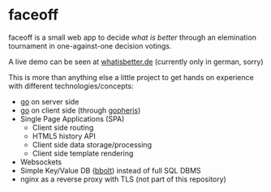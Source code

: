 # faceoff

faceoff is a small web app to decide *what is better* through an elemination tournament in one-against-one decision votings.

A live demo can be seen at [whatisbetter.de](https://whatisbetter.de) (currently only in german, sorry)

This is more than anything else a little project to get hands on experience with different technologies/concepts:
* [go](https://golang.org/) on server side
* [go](https://golang.org/) on client side (through [gopherjs](https://github.com/gopherjs/gopherjs))
* Single Page Applications (SPA)
    * Client side routing
    * HTML5 history API
    * Client side data storage/processing
    * Client side template rendering
* Websockets
* Simple Key/Value DB ([bbolt](https://github.com/coreos/bbolt)) instead of full SQL DBMS
* nginx as a reverse proxy with TLS (not part of this repository)
